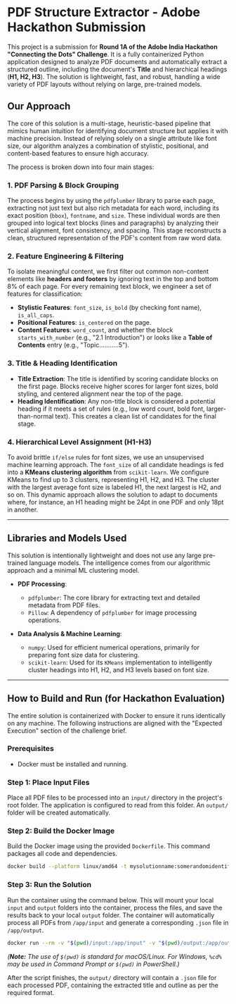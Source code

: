 # **PDF Structure Extractor - Adobe Hackathon Submission**

This project is a submission for **Round 1A of the Adobe India Hackathon "Connecting the Dots" Challenge**. It is a fully containerized Python application designed to analyze PDF documents and automatically extract a structured outline, including the document's **Title** and hierarchical headings (**H1, H2, H3**). The solution is lightweight, fast, and robust, handling a wide variety of PDF layouts without relying on large, pre-trained models.

## **Our Approach**

The core of this solution is a multi-stage, heuristic-based pipeline that mimics human intuition for identifying document structure but applies it with machine precision. Instead of relying solely on a single attribute like font size, our algorithm analyzes a combination of stylistic, positional, and content-based features to ensure high accuracy.

The process is broken down into four main stages:

### **1. PDF Parsing & Block Grouping**
The process begins by using the `pdfplumber` library to parse each page, extracting not just text but also rich metadata for each word, including its exact position (`bbox`), `fontname`, and `size`. These individual words are then grouped into logical text blocks (lines and paragraphs) by analyzing their vertical alignment, font consistency, and spacing. This stage reconstructs a clean, structured representation of the PDF's content from raw word data.

### **2. Feature Engineering & Filtering**
To isolate meaningful content, we first filter out common non-content elements like **headers and footers** by ignoring text in the top and bottom 8% of each page. For every remaining text block, we engineer a set of features for classification:
-   **Stylistic Features**: `font_size`, `is_bold` (by checking font name), `is_all_caps`.
-   **Positional Features**: `is_centered` on the page.
-   **Content Features**: `word_count`, and whether the block `starts_with_number` (e.g., "2.1 Introduction") or looks like a **Table of Contents** entry (e.g., "Topic...........5").

### **3. Title & Heading Identification**
-   **Title Extraction**: The title is identified by scoring candidate blocks on the first page. Blocks receive higher scores for larger font sizes, bold styling, and centered alignment near the top of the page.
-   **Heading Identification**: Any non-title block is considered a potential heading if it meets a set of rules (e.g., low word count, bold font, larger-than-normal text). This creates a clean list of candidates for the final stage.

### **4. Hierarchical Level Assignment (H1-H3)**
To avoid brittle `if/else` rules for font sizes, we use an unsupervised machine learning approach. The `font_size` of all candidate headings is fed into a **KMeans clustering algorithm** from `scikit-learn`. We configure KMeans to find up to 3 clusters, representing H1, H2, and H3. The cluster with the largest average font size is labeled H1, the next largest is H2, and so on. This dynamic approach allows the solution to adapt to documents where, for instance, an H1 heading might be 24pt in one PDF and only 18pt in another.

---

## **Libraries and Models Used**

This solution is intentionally lightweight and does not use any large pre-trained language models. The intelligence comes from our algorithmic approach and a minimal ML clustering model.

-   **PDF Processing**:
    -   `pdfplumber`: The core library for extracting text and detailed metadata from PDF files.
    -   `Pillow`: A dependency of `pdfplumber` for image processing operations.

-   **Data Analysis & Machine Learning**:
    -   `numpy`: Used for efficient numerical operations, primarily for preparing font size data for clustering.
    -   `scikit-learn`: Used for its `KMeans` implementation to intelligently cluster headings into H1, H2, and H3 levels based on font size.

---

## **How to Build and Run (for Hackathon Evaluation)**

The entire solution is containerized with Docker to ensure it runs identically on any machine. The following instructions are aligned with the "Expected Execution" section of the challenge brief.

### **Prerequisites**
-   Docker must be installed and running.

### **Step 1: Place Input Files**
Place all PDF files to be processed into an `input/` directory in the project's root folder. The application is configured to read from this folder. An `output/` folder will be created automatically.

### **Step 2: Build the Docker Image**
Build the Docker image using the provided `Dockerfile`. This command packages all code and dependencies.
```bash
docker build --platform linux/amd64 -t mysolutionname:somerandomidentifier .
```

### **Step 3: Run the Solution**
Run the container using the command below. This will mount your local `input` and `output` folders into the container, process the files, and save the results back to your local `output` folder. The container will automatically process all PDFs from `/app/input` and generate a corresponding `.json` file in `/app/output`.

```bash
docker run --rm -v "$(pwd)/input:/app/input" -v "$(pwd)/output:/app/output" --network none mysolutionname:somerandomidentifier
```
*(**Note:** The use of `$(pwd)` is standard for macOS/Linux. For Windows, `%cd%` may be used in Command Prompt or `$(pwd)` in PowerShell.)*

After the script finishes, the `output/` directory will contain a `.json` file for each processed PDF, containing the extracted title and outline as per the required format.